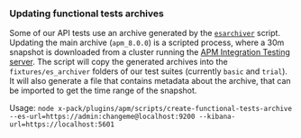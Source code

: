 ### Updating functional tests archives

Some of our API tests use an archive generated by the [`esarchiver`](https://www.elastic.co/guide/en/kibana/current/development-functional-tests.html) script. Updating the main archive (`apm_8.0.0`) is a scripted process, where a 30m snapshot is downloaded from a cluster running the [APM Integration Testing server](https://github.com/elastic/apm-integration-testing). The script will copy the generated archives into the `fixtures/es_archiver` folders of our test suites (currently `basic` and `trial`). It will also generate a file that contains metadata about the archive, that can be imported to get the time range of the snapshot.

Usage:
`node x-pack/plugins/apm/scripts/create-functional-tests-archive --es-url=https://admin:changeme@localhost:9200 --kibana-url=https://localhost:5601`


